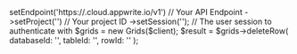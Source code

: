 <?php

use Appwrite\Client;
use Appwrite\Services\Grids;

$client = (new Client())
    ->setEndpoint('https://<REGION>.cloud.appwrite.io/v1') // Your API Endpoint
    ->setProject('<YOUR_PROJECT_ID>') // Your project ID
    ->setSession(''); // The user session to authenticate with

$grids = new Grids($client);

$result = $grids->deleteRow(
    databaseId: '<DATABASE_ID>',
    tableId: '<TABLE_ID>',
    rowId: '<ROW_ID>'
);